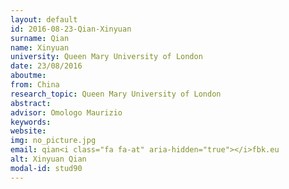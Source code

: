 ```yaml
---
layout: default 
id: 2016-08-23-Qian-Xinyuan
surname: Qian
name: Xinyuan
university: Queen Mary University of London
date: 23/08/2016
aboutme: 
from: China
research_topic: Queen Mary University of London
abstract: 
advisor: Omologo Maurizio
keywords: 
website: 
img: no_picture.jpg
email: qian<i class="fa fa-at" aria-hidden="true"></i>fbk.eu
alt: Xinyuan Qian
modal-id: stud90
---
```

